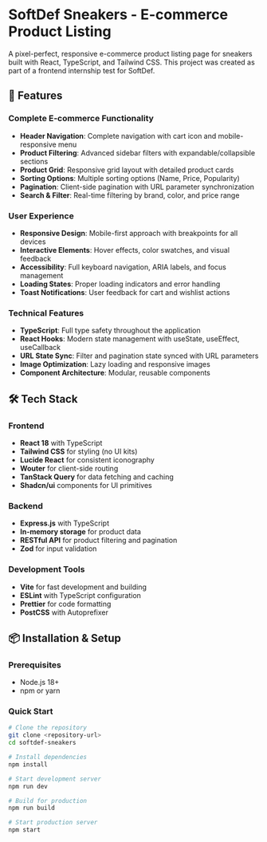 # SoftDef Sneakers - E-commerce Product Listing

A pixel-perfect, responsive e-commerce product listing page for sneakers built with React, TypeScript, and Tailwind CSS. This project was created as part of a frontend internship test for SoftDef.

## 🚀 Features

### Complete E-commerce Functionality
- **Header Navigation**: Complete navigation with cart icon and mobile-responsive menu
- **Product Filtering**: Advanced sidebar filters with expandable/collapsible sections
- **Product Grid**: Responsive grid layout with detailed product cards
- **Sorting Options**: Multiple sorting options (Name, Price, Popularity)
- **Pagination**: Client-side pagination with URL parameter synchronization
- **Search & Filter**: Real-time filtering by brand, color, and price range

### User Experience
- **Responsive Design**: Mobile-first approach with breakpoints for all devices
- **Interactive Elements**: Hover effects, color swatches, and visual feedback
- **Accessibility**: Full keyboard navigation, ARIA labels, and focus management
- **Loading States**: Proper loading indicators and error handling
- **Toast Notifications**: User feedback for cart and wishlist actions

### Technical Features
- **TypeScript**: Full type safety throughout the application
- **React Hooks**: Modern state management with useState, useEffect, useCallback
- **URL State Sync**: Filter and pagination state synced with URL parameters
- **Image Optimization**: Lazy loading and responsive images
- **Component Architecture**: Modular, reusable components

## 🛠️ Tech Stack

### Frontend
- **React 18** with TypeScript
- **Tailwind CSS** for styling (no UI kits)
- **Lucide React** for consistent iconography
- **Wouter** for client-side routing
- **TanStack Query** for data fetching and caching
- **Shadcn/ui** components for UI primitives

### Backend
- **Express.js** with TypeScript
- **In-memory storage** for product data
- **RESTful API** for product filtering and pagination
- **Zod** for input validation

### Development Tools
- **Vite** for fast development and building
- **ESLint** with TypeScript configuration
- **Prettier** for code formatting
- **PostCSS** with Autoprefixer

## 📦 Installation & Setup

### Prerequisites
- Node.js 18+ 
- npm or yarn

### Quick Start
```bash
# Clone the repository
git clone <repository-url>
cd softdef-sneakers

# Install dependencies
npm install

# Start development server
npm run dev

# Build for production
npm run build

# Start production server
npm start
